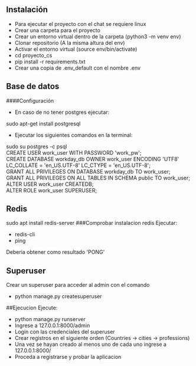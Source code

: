 ## Instalación
- Para ejecutar el proyecto con el chat se requiere linux
- Crear una carpeta para el proyecto
- Crear un entorno virtual dentro de la carpeta (python3 -m venv env)
- Clonar repositorio (A la misma altura del env)
- Activar el entorno virtual (source env/bin/activate)
- cd proyecto_cs
- pip install -r requirements.txt
- Crear una copia de .env_default con el nombre .env

## Base de datos
####Configuración
- En caso de no tener postgres ejecutar:

sudo apt-get install postgresql
- Ejecutar los siguientes comandos en la terminal: 

sudo su postgres -c psql  
CREATE USER work_user WITH PASSWORD 'work_pw';  
CREATE DATABASE workday_db OWNER work_user ENCODING 'UTF8' LC_COLLATE = 'en_US.UTF-8' LC_CTYPE = 'en_US.UTF-8';  
GRANT ALL PRIVILEGES ON DATABASE workday_db TO work_user;  
GRANT ALL PRIVILEGES ON ALL TABLES IN SCHEMA public TO work_user;  
ALTER USER work_user CREATEDB;  
ALTER ROLE work_user SUPERUSER;


## Redis
sudo apt install redis-server
###Comprobar instalacion redis
Ejecutar:
- redis-cli
- ping

Deberia obtener como resultado 'PONG'

## Superuser
Crear un superuser para acceder al admin con el comando
- python manage.py createsuperuser

##Ejecucion
Ejecute:
- python manage.py runserver
- Ingrese a 127.0.0.1:8000/admin
- Login con las credenciales del superuser
- Crear registros en el siguiente orden (Countries -> cities -> professions)
- Una vez se hayan creado al menos uno de cada uno ingrese a 127.0.0.1:8000/
- Proceda a registrarse y probar la aplicacion
